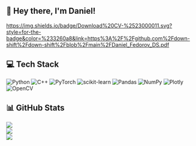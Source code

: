 ## 💫 Hey there, I'm Daniel!

<!-- ![Download CV](https://img.shields.io/badge/Download%20CV-%2523000011.svg?style=for-the-badge&color=%233260a8&link=https%3A%2F%2Fgithub.com%2Fdown-shift%2Fdown-shift%2Fblob%2Fmain%2FDaniel_Fedorov_DS.pdf) -->
<!-- <a href="https://github.com/down-shift/down-shift/blob/main/Daniel_Fedorov_DS.pdf"><img src="https://img.shields.io/badge/Powered%20by-PostgreSQL-blue.svg"/></a> -->
https://img.shields.io/badge/Download%20CV-%2523000011.svg?style=for-the-badge&color=%233260a8&link=https%3A%2F%2Fgithub.com%2Fdown-shift%2Fdown-shift%2Fblob%2Fmain%2FDaniel_Fedorov_DS.pdf


## 💻 Tech Stack

![Python](https://img.shields.io/badge/python-3670A0?style=for-the-badge&logo=python&logoColor=ffdd54) ![C++](https://img.shields.io/badge/c++-%2300599C.svg?style=for-the-badge&logo=c%2B%2B&logoColor=white) ![PyTorch](https://img.shields.io/badge/PyTorch-%23EE4C2C.svg?style=for-the-badge&logo=PyTorch&logoColor=white) ![scikit-learn](https://img.shields.io/badge/scikit--learn-%23F7931E.svg?style=for-the-badge&logo=scikit-learn&logoColor=white) ![Pandas](https://img.shields.io/badge/pandas-%23150458.svg?style=for-the-badge&logo=pandas&logoColor=white) ![NumPy](https://img.shields.io/badge/numpy-%23013243.svg?style=for-the-badge&logo=numpy&logoColor=white) ![Plotly](https://img.shields.io/badge/Plotly-%233F4F75.svg?style=for-the-badge&logo=plotly&logoColor=white)![OpenCV](https://img.shields.io/badge/opencv-%23white.svg?style=for-the-badge&logo=opencv&logoColor=white)

## 📊 GitHub Stats

![](https://github-readme-stats.vercel.app/api?username=down-shift&theme=dark&hide_border=true&include_all_commits=false&count_private=false)<br/>
![](https://github-readme-streak-stats.herokuapp.com/?user=down-shift&theme=dark&hide_border=true)<br/>
![](https://github-readme-stats.vercel.app/api/top-langs/?username=down-shift&theme=dark&hide_border=true&include_all_commits=false&count_private=false&layout=compact)

